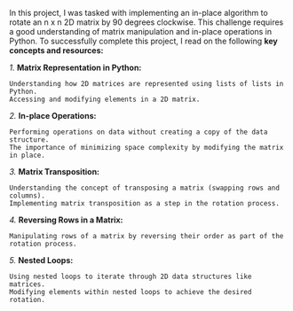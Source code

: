 In this project, I was tasked with implementing an in-place algorithm to rotate an n x n 2D matrix by 90 degrees clockwise. This challenge requires a good understanding of matrix manipulation and in-place operations in Python.
To successfully complete this project, I read on the following **key concepts and resources:**

*1.* **Matrix Representation in Python:**

    Understanding how 2D matrices are represented using lists of lists in Python.
    Accessing and modifying elements in a 2D matrix.

*2.* **In-place Operations:**

    Performing operations on data without creating a copy of the data structure.
    The importance of minimizing space complexity by modifying the matrix in place.

*3.* **Matrix Transposition:**

    Understanding the concept of transposing a matrix (swapping rows and columns).
    Implementing matrix transposition as a step in the rotation process.

*4.* **Reversing Rows in a Matrix:**

    Manipulating rows of a matrix by reversing their order as part of the rotation process.

*5.* **Nested Loops:**

    Using nested loops to iterate through 2D data structures like matrices.
    Modifying elements within nested loops to achieve the desired rotation.
